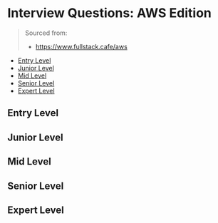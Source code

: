 <!--
<details>
<summary></summary>
</details>
-->

# Interview Questions: AWS Edition <!-- omit in toc -->

> Sourced from:
> - https://www.fullstack.cafe/aws

- [Entry Level](#Entry-Level)
- [Junior Level](#Junior-Level)
- [Mid Level](#Mid-Level)
- [Senior Level](#Senior-Level)
- [Expert Level](#Expert-Level)

## Entry Level

## Junior Level

## Mid Level

## Senior Level

## Expert Level
